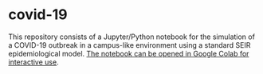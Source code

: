 # covid-19

This repository consists of a Jupyter/Python notebook for the simulation of a COVID-19 outbreak in a campus-like environment using a standard SEIR epidemiological model. [The notebook can be opened in Google Colab for interactive use](https://colab.research.google.com/drive/1ddb_0swsq9MRKyHrzflCzeF8Tqqmp24H).
